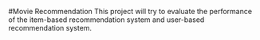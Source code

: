 #Movie Recommendation
This project will try to evaluate the performance of the item-based recommendation system and user-based recommendation system.